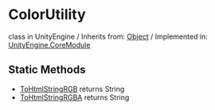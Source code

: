 # ColorUtility
class in UnityEngine
 / Inherits from: <a href="https://docs.unity3d.com/6000.2/Documentation/ScriptReference/Object.html">Object</a> / Implemented in: <a href="https://docs.unity3d.com/6000.2/Documentation/ScriptReference/UnityEngine.CoreModule.html">UnityEngine.CoreModule</a>

## Static Methods
- <a href="https://docs.unity3d.com/6000.2/Documentation/ScriptReference/ColorUtility.ToHtmlStringRGB.html">ToHtmlStringRGB</a> returns String
- <a href="https://docs.unity3d.com/6000.2/Documentation/ScriptReference/ColorUtility.ToHtmlStringRGBA.html">ToHtmlStringRGBA</a> returns String
